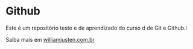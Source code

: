 # Github

Este é um repositório teste e de aprendizado do curso d de Git e Github.i

Saiba mais em [williamjusten.com.br](http://www.williamjusten.com.br)
